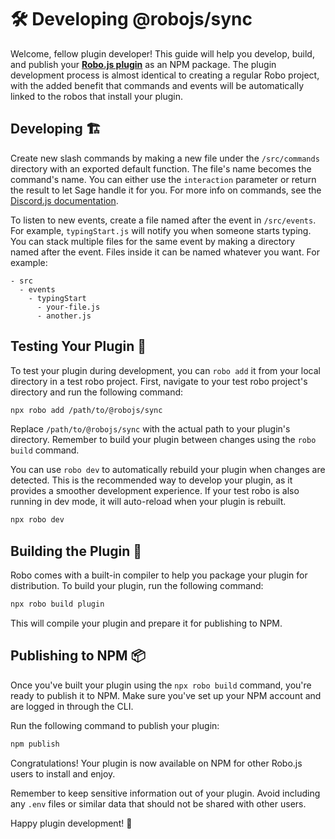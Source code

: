 # 🛠️ Developing @robojs/sync

Welcome, fellow plugin developer! This guide will help you develop, build, and publish your **[Robo.js plugin](https://github.com/Wave-Play/robo/blob/main/docs/advanced/plugins.md)** as an NPM package. The plugin development process is almost identical to creating a regular Robo project, with the added benefit that commands and events will be automatically linked to the robos that install your plugin.

## Developing 🏗️

Create new slash commands by making a new file under the `/src/commands` directory with an exported default function. The file's name becomes the command's name. You can either use the `interaction` parameter or return the result to let Sage handle it for you. For more info on commands, see the [Discord.js documentation](https://discord.js.org/#/docs/main/stable/general/welcome).

To listen to new events, create a file named after the event in `/src/events`. For example, `typingStart.js` will notify you when someone starts typing. You can stack multiple files for the same event by making a directory named after the event. Files inside it can be named whatever you want. For example:

```
- src
  - events
    - typingStart
      - your-file.js
      - another.js
```

## Testing Your Plugin 🧪

To test your plugin during development, you can `robo add` it from your local directory in a test robo project. First, navigate to your test robo project's directory and run the following command:

```bash
npx robo add /path/to/@robojs/sync
```

Replace `/path/to/@robojs/sync` with the actual path to your plugin's directory. Remember to build your plugin between changes using the `robo build` command.

You can use `robo dev` to automatically rebuild your plugin when changes are detected. This is the recommended way to develop your plugin, as it provides a smoother development experience. If your test robo is also running in dev mode, it will auto-reload when your plugin is rebuilt.

```bash
npx robo dev
```

## Building the Plugin 🔨

Robo comes with a built-in compiler to help you package your plugin for distribution. To build your plugin, run the following command:

```bash
npx robo build plugin
```

This will compile your plugin and prepare it for publishing to NPM.

## Publishing to NPM 📦

Once you've built your plugin using the `npx robo build` command, you're ready to publish it to NPM. Make sure you've set up your NPM account and are logged in through the CLI.

Run the following command to publish your plugin:

```bash
npm publish
```

Congratulations! Your plugin is now available on NPM for other Robo.js users to install and enjoy.

Remember to keep sensitive information out of your plugin. Avoid including any `.env` files or similar data that should not be shared with other users.

Happy plugin development! 🎉

